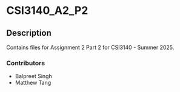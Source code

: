 # CSI3140_A2_P2

## Description

Contains files for Assignment 2 Part 2 for CSI3140 - Summer 2025. 

### Contributors

- Balpreet Singh
- Matthew Tang